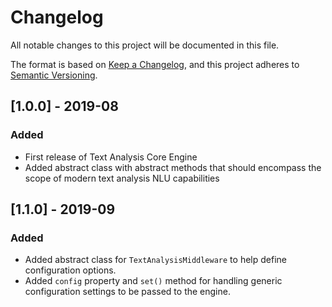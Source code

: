 # Changelog
All notable changes to this project will be documented in this file.

The format is based on [Keep a Changelog](https://keepachangelog.com/en/1.0.0/),
and this project adheres to [Semantic Versioning](https://semver.org/spec/v2.0.0.html).

## [1.0.0] - 2019-08
### Added
- First release of Text Analysis Core Engine
- Added abstract class with abstract methods that should encompass the scope of modern text analysis NLU capabilities

## [1.1.0] - 2019-09
### Added
- Added abstract class for `TextAnalysisMiddleware` to help define configuration options.
- Added `config` property and `set()` method for handling generic configuration settings to be passed to the engine.
